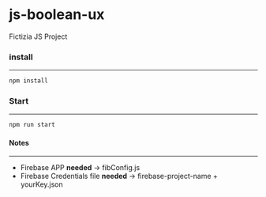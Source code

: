 # js-boolean-ux
Fictizia JS Project

### install
------
```javascript
npm install
```
### Start
------
```javascript
npm run start
```

#### Notes
------
* Firebase APP **needed** -> fibConfig.js
* Firebase Credentials file **needed** -> firebase-project-name + yourKey.json